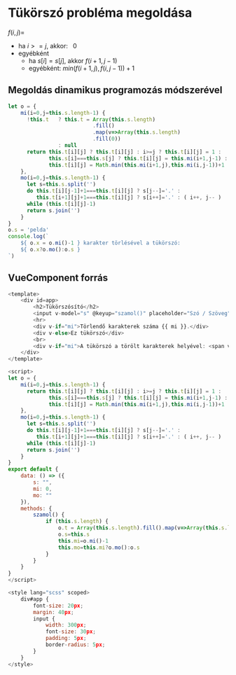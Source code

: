# Tükörszó probléma megoldása

<link rel="stylesheet" href="https://cdnjs.cloudflare.com/ajax/libs/KaTeX/0.5.1/katex.min.css">

<link rel="stylesheet" href="https://cdn.jsdelivr.net/github-markdown-css/2.2.1/github-markdown.css"/>

$f(i,j)=$

- ha $i>=j$, akkor: &nbsp; $0$
- egyébként
  - ha $s[i]=s[j]$, akkor $f(i+1,j-1)$
  - egyébként: $min( f(i+1,j),f(i,j-1) )+1$

## Megoldás dinamikus programozás módszerével

```javascript
let o = {
    mi(i=0,j=this.s.length-1) {
      !this.t   ? this.t = Array(this.s.length)
                           .fill()
                           .map(v=>Array(this.s.length)
                           .fill(0))
                : null
      return this.t[i][j] ? this.t[i][j] : i>=j ? this.t[i][j] = 1 :
             this.s[i]===this.s[j] ? this.t[i][j] = this.mi(i+1,j-1) :
             this.t[i][j] = Math.min(this.mi(i+1,j),this.mi(i,j-1))+1
    },
    mo(i=0,j=this.s.length-1) {
      let s=this.s.split('')
      do this.t[i][j-1]+1===this.t[i][j] ? s[j--]='.' :
         this.t[i+1][j]+1===this.t[i][j] ? s[i++]='.' : ( i++, j-- )
      while (this.t[i][j]-1)
      return s.join('')
    }
}
o.s = 'pelda'
console.log(`
    ${ o.x = o.mi()-1 } karakter törlésével a tükörszó:
    ${ o.x?o.mo():o.s }
`)
```

## VueComponent forrás

```javascript
<template>
    <div id=app>
        <h2>Tükörszósító</h2>
        <input v-model="s" @keyup="szamol()" placeholder="Szó / Szöveg"/>
        <hr>
        <div v-if="mi">Törlendő karakterek száma {{ mi }}.</div>
        <div v-else>Ez tükörszó</div>
        <br>
        <div v-if="mi">A tükörszó a törölt karakterek helyével: <span v-html=mo /></div>
    </div>
</template>

<script>
let o = {
    mi(i=0,j=this.s.length-1) {
      return this.t[i][j] ? this.t[i][j] : i>=j ? this.t[i][j] = 1 :
             this.s[i]===this.s[j] ? this.t[i][j] = this.mi(i+1,j-1) :
             this.t[i][j] = Math.min(this.mi(i+1,j),this.mi(i,j-1))+1
    },
    mo(i=0,j=this.s.length-1) {
      let s=this.s.split('')
      do this.t[i][j-1]+1===this.t[i][j] ? s[j--]='.' :
         this.t[i+1][j]+1===this.t[i][j] ? s[i++]='.' : ( i++, j-- )
      while (this.t[i][j]-1)
      return s.join('')
    }
}
export default {
    data: () => ({
        s: "",
        mi: 0,
        mo: ""
    }),
    methods: {
        szamol() {
            if (this.s.length) {
                o.t = Array(this.s.length).fill().map(v=>Array(this.s.length).fill(0))
                o.s=this.s
                this.mi=o.mi()-1
                this.mo=this.mi?o.mo():o.s
            }
        }
    }
}
</script>

<style lang="scss" scoped>
    div#app {
        font-size: 20px;
        margin: 40px;
        input {
            width: 300px;
            font-size: 30px;
            padding: 5px;
            border-radius: 5px;
        }
    }
</style>
```
